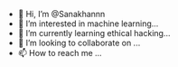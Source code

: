 - 👋 Hi, I’m @Sanakhannn
- 👀 I’m interested in machine learning...
- 🌱 I’m currently learning ethical hacking...
- 💞️ I’m looking to collaborate on ...
- 📫 How to reach me ...

<!---
Sanakhannn/Sanakhannn is a ✨ special ✨ repository because its `README.md` (this file) appears on your GitHub profile.
You can click the Preview link to take a look at your changes.
--->
